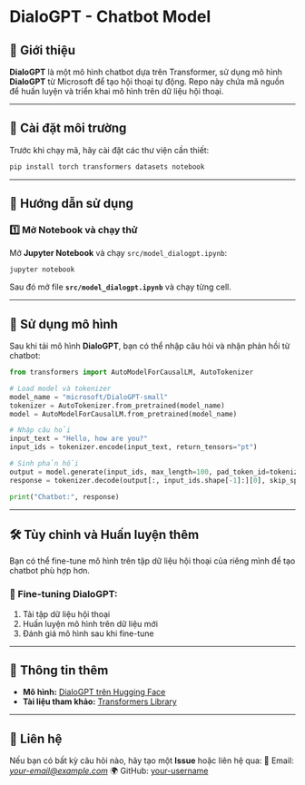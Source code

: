 # DialoGPT - Chatbot Model

## 📌 Giới thiệu
**DialoGPT** là một mô hình chatbot dựa trên Transformer, sử dụng mô hình **DialoGPT** từ Microsoft để tạo hội thoại tự động. Repo này chứa mã nguồn để huấn luyện và triển khai mô hình trên dữ liệu hội thoại.

---

## 🚀 Cài đặt môi trường
Trước khi chạy mã, hãy cài đặt các thư viện cần thiết:
```bash
pip install torch transformers datasets notebook
```

---

## 🔹 Hướng dẫn sử dụng
### 1️⃣ Mở Notebook và chạy thử
Mở **Jupyter Notebook** và chạy `src/model_dialogpt.ipynb`:
```bash
jupyter notebook
```
Sau đó mở file **`src/model_dialogpt.ipynb`** và chạy từng cell.

---

## 🤖 Sử dụng mô hình
Sau khi tải mô hình **DialoGPT**, bạn có thể nhập câu hỏi và nhận phản hồi từ chatbot:

```python
from transformers import AutoModelForCausalLM, AutoTokenizer

# Load model và tokenizer
model_name = "microsoft/DialoGPT-small"
tokenizer = AutoTokenizer.from_pretrained(model_name)
model = AutoModelForCausalLM.from_pretrained(model_name)

# Nhập câu hỏi
input_text = "Hello, how are you?"
input_ids = tokenizer.encode(input_text, return_tensors="pt")

# Sinh phản hồi
output = model.generate(input_ids, max_length=100, pad_token_id=tokenizer.eos_token_id)
response = tokenizer.decode(output[:, input_ids.shape[-1]:][0], skip_special_tokens=True)

print("Chatbot:", response)
```

---

## 🛠 Tùy chỉnh và Huấn luyện thêm
Bạn có thể fine-tune mô hình trên tập dữ liệu hội thoại của riêng mình để tạo chatbot phù hợp hơn.

### 📌 Fine-tuning DialoGPT:
1. Tải tập dữ liệu hội thoại
2. Huấn luyện mô hình trên dữ liệu mới
3. Đánh giá mô hình sau khi fine-tune

---

## 📜 Thông tin thêm
- **Mô hình:** [DialoGPT trên Hugging Face](https://huggingface.co/microsoft/DialoGPT-small)
- **Tài liệu tham khảo:** [Transformers Library](https://huggingface.co/transformers/)

---

## 📩 Liên hệ
Nếu bạn có bất kỳ câu hỏi nào, hãy tạo một **Issue** hoặc liên hệ qua:
📧 Email: *your-email@example.com*
🌍 GitHub: [your-username](https://github.com/your-username)
